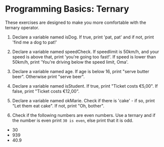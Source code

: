 # Programming Basics: Ternary

These exercises are designed to make you more comfortable with the ternary operator.

1. Declare a variable named isDog. If true, print 'pat, pat' and if not, print 'find me a dog to pat!'

2. Declare a variable named speedCheck. If speedlimit is 50km/h, and your speed is above that, print 'you're going too fast!'. If speed is lower than 50km/h, print 'You're driving below the speed limit, Oma'.

3. Declare a variable named age. If age is below 16, print "serve butter beer". Otherwise print "serve beer".

4. Declare a variable named isStudent. If true, print "Ticket costs €5,00". If false, print "Ticket costs €12,00".

5. Declare a variable named okMarie. Check if there is 'cake' - if so, print "Let them eat cake". If not, print "Oh, bother".

6. Check if the following numbers are even numbers. Use a ternary and if the number is even print `30 is even`, else print that it is odd.

- 30
- 939
- 40.9
